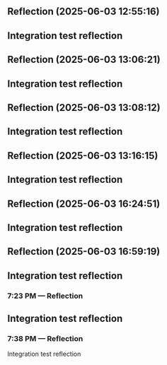 

## Reflection (2025-06-03 12:55:16)

Integration test reflection
---


## Reflection (2025-06-03 13:06:21)

Integration test reflection
---


## Reflection (2025-06-03 13:08:12)

Integration test reflection
---


## Reflection (2025-06-03 13:16:15)

Integration test reflection
---


## Reflection (2025-06-03 16:24:51)

Integration test reflection
---


## Reflection (2025-06-03 16:59:19)

Integration test reflection
---


### 7:23 PM — Reflection

Integration test reflection
---


### 7:38 PM — Reflection

Integration test reflection